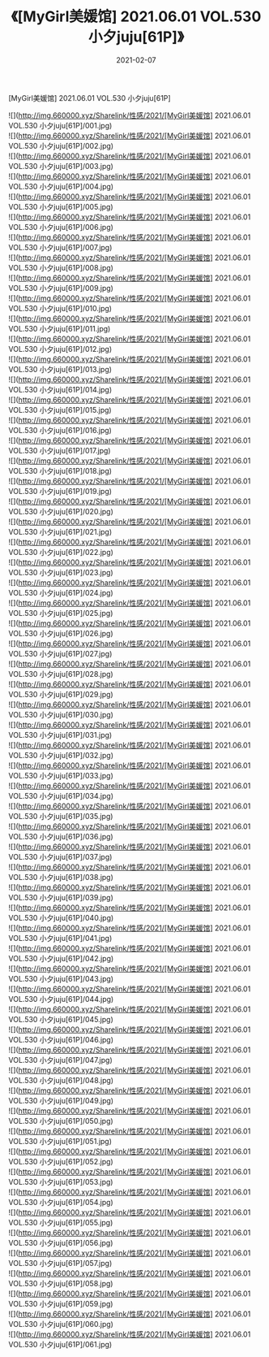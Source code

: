 ﻿---
layout: post
title:  《[MyGirl美媛馆] 2021.06.01 VOL.530 小夕juju[61P]》
date:   2021-02-07
img: http://img.660000.xyz/Sharelink/性感/2021/[MyGirl美媛馆] 2021.06.01 VOL.530 小夕juju[61P]/000.jpg
categories: [美女, 清纯, 唯美]
---

[MyGirl美媛馆] 2021.06.01 VOL.530 小夕juju[61P]

  ![](http://img.660000.xyz/Sharelink/性感/2021/[MyGirl美媛馆] 2021.06.01 VOL.530 小夕juju[61P]/001.jpg) <br> ![](http://img.660000.xyz/Sharelink/性感/2021/[MyGirl美媛馆] 2021.06.01 VOL.530 小夕juju[61P]/002.jpg) <br> ![](http://img.660000.xyz/Sharelink/性感/2021/[MyGirl美媛馆] 2021.06.01 VOL.530 小夕juju[61P]/003.jpg) <br> ![](http://img.660000.xyz/Sharelink/性感/2021/[MyGirl美媛馆] 2021.06.01 VOL.530 小夕juju[61P]/004.jpg) <br> ![](http://img.660000.xyz/Sharelink/性感/2021/[MyGirl美媛馆] 2021.06.01 VOL.530 小夕juju[61P]/005.jpg) <br> ![](http://img.660000.xyz/Sharelink/性感/2021/[MyGirl美媛馆] 2021.06.01 VOL.530 小夕juju[61P]/006.jpg) <br> ![](http://img.660000.xyz/Sharelink/性感/2021/[MyGirl美媛馆] 2021.06.01 VOL.530 小夕juju[61P]/007.jpg) <br> ![](http://img.660000.xyz/Sharelink/性感/2021/[MyGirl美媛馆] 2021.06.01 VOL.530 小夕juju[61P]/008.jpg) <br> ![](http://img.660000.xyz/Sharelink/性感/2021/[MyGirl美媛馆] 2021.06.01 VOL.530 小夕juju[61P]/009.jpg) <br> ![](http://img.660000.xyz/Sharelink/性感/2021/[MyGirl美媛馆] 2021.06.01 VOL.530 小夕juju[61P]/010.jpg) <br> ![](http://img.660000.xyz/Sharelink/性感/2021/[MyGirl美媛馆] 2021.06.01 VOL.530 小夕juju[61P]/011.jpg) <br> ![](http://img.660000.xyz/Sharelink/性感/2021/[MyGirl美媛馆] 2021.06.01 VOL.530 小夕juju[61P]/012.jpg) <br> ![](http://img.660000.xyz/Sharelink/性感/2021/[MyGirl美媛馆] 2021.06.01 VOL.530 小夕juju[61P]/013.jpg) <br> ![](http://img.660000.xyz/Sharelink/性感/2021/[MyGirl美媛馆] 2021.06.01 VOL.530 小夕juju[61P]/014.jpg) <br> ![](http://img.660000.xyz/Sharelink/性感/2021/[MyGirl美媛馆] 2021.06.01 VOL.530 小夕juju[61P]/015.jpg) <br> ![](http://img.660000.xyz/Sharelink/性感/2021/[MyGirl美媛馆] 2021.06.01 VOL.530 小夕juju[61P]/016.jpg) <br> ![](http://img.660000.xyz/Sharelink/性感/2021/[MyGirl美媛馆] 2021.06.01 VOL.530 小夕juju[61P]/017.jpg) <br> ![](http://img.660000.xyz/Sharelink/性感/2021/[MyGirl美媛馆] 2021.06.01 VOL.530 小夕juju[61P]/018.jpg) <br> ![](http://img.660000.xyz/Sharelink/性感/2021/[MyGirl美媛馆] 2021.06.01 VOL.530 小夕juju[61P]/019.jpg) <br> ![](http://img.660000.xyz/Sharelink/性感/2021/[MyGirl美媛馆] 2021.06.01 VOL.530 小夕juju[61P]/020.jpg) <br> ![](http://img.660000.xyz/Sharelink/性感/2021/[MyGirl美媛馆] 2021.06.01 VOL.530 小夕juju[61P]/021.jpg) <br> ![](http://img.660000.xyz/Sharelink/性感/2021/[MyGirl美媛馆] 2021.06.01 VOL.530 小夕juju[61P]/022.jpg) <br> ![](http://img.660000.xyz/Sharelink/性感/2021/[MyGirl美媛馆] 2021.06.01 VOL.530 小夕juju[61P]/023.jpg) <br> ![](http://img.660000.xyz/Sharelink/性感/2021/[MyGirl美媛馆] 2021.06.01 VOL.530 小夕juju[61P]/024.jpg) <br> ![](http://img.660000.xyz/Sharelink/性感/2021/[MyGirl美媛馆] 2021.06.01 VOL.530 小夕juju[61P]/025.jpg) <br> ![](http://img.660000.xyz/Sharelink/性感/2021/[MyGirl美媛馆] 2021.06.01 VOL.530 小夕juju[61P]/026.jpg) <br> ![](http://img.660000.xyz/Sharelink/性感/2021/[MyGirl美媛馆] 2021.06.01 VOL.530 小夕juju[61P]/027.jpg) <br> ![](http://img.660000.xyz/Sharelink/性感/2021/[MyGirl美媛馆] 2021.06.01 VOL.530 小夕juju[61P]/028.jpg) <br> ![](http://img.660000.xyz/Sharelink/性感/2021/[MyGirl美媛馆] 2021.06.01 VOL.530 小夕juju[61P]/029.jpg) <br> ![](http://img.660000.xyz/Sharelink/性感/2021/[MyGirl美媛馆] 2021.06.01 VOL.530 小夕juju[61P]/030.jpg) <br> ![](http://img.660000.xyz/Sharelink/性感/2021/[MyGirl美媛馆] 2021.06.01 VOL.530 小夕juju[61P]/031.jpg) <br> ![](http://img.660000.xyz/Sharelink/性感/2021/[MyGirl美媛馆] 2021.06.01 VOL.530 小夕juju[61P]/032.jpg) <br> ![](http://img.660000.xyz/Sharelink/性感/2021/[MyGirl美媛馆] 2021.06.01 VOL.530 小夕juju[61P]/033.jpg) <br> ![](http://img.660000.xyz/Sharelink/性感/2021/[MyGirl美媛馆] 2021.06.01 VOL.530 小夕juju[61P]/034.jpg) <br> ![](http://img.660000.xyz/Sharelink/性感/2021/[MyGirl美媛馆] 2021.06.01 VOL.530 小夕juju[61P]/035.jpg) <br> ![](http://img.660000.xyz/Sharelink/性感/2021/[MyGirl美媛馆] 2021.06.01 VOL.530 小夕juju[61P]/036.jpg) <br> ![](http://img.660000.xyz/Sharelink/性感/2021/[MyGirl美媛馆] 2021.06.01 VOL.530 小夕juju[61P]/037.jpg) <br> ![](http://img.660000.xyz/Sharelink/性感/2021/[MyGirl美媛馆] 2021.06.01 VOL.530 小夕juju[61P]/038.jpg) <br> ![](http://img.660000.xyz/Sharelink/性感/2021/[MyGirl美媛馆] 2021.06.01 VOL.530 小夕juju[61P]/039.jpg) <br> ![](http://img.660000.xyz/Sharelink/性感/2021/[MyGirl美媛馆] 2021.06.01 VOL.530 小夕juju[61P]/040.jpg) <br> ![](http://img.660000.xyz/Sharelink/性感/2021/[MyGirl美媛馆] 2021.06.01 VOL.530 小夕juju[61P]/041.jpg) <br> ![](http://img.660000.xyz/Sharelink/性感/2021/[MyGirl美媛馆] 2021.06.01 VOL.530 小夕juju[61P]/042.jpg) <br> ![](http://img.660000.xyz/Sharelink/性感/2021/[MyGirl美媛馆] 2021.06.01 VOL.530 小夕juju[61P]/043.jpg) <br> ![](http://img.660000.xyz/Sharelink/性感/2021/[MyGirl美媛馆] 2021.06.01 VOL.530 小夕juju[61P]/044.jpg) <br> ![](http://img.660000.xyz/Sharelink/性感/2021/[MyGirl美媛馆] 2021.06.01 VOL.530 小夕juju[61P]/045.jpg) <br> ![](http://img.660000.xyz/Sharelink/性感/2021/[MyGirl美媛馆] 2021.06.01 VOL.530 小夕juju[61P]/046.jpg) <br> ![](http://img.660000.xyz/Sharelink/性感/2021/[MyGirl美媛馆] 2021.06.01 VOL.530 小夕juju[61P]/047.jpg) <br> ![](http://img.660000.xyz/Sharelink/性感/2021/[MyGirl美媛馆] 2021.06.01 VOL.530 小夕juju[61P]/048.jpg) <br> ![](http://img.660000.xyz/Sharelink/性感/2021/[MyGirl美媛馆] 2021.06.01 VOL.530 小夕juju[61P]/049.jpg) <br> ![](http://img.660000.xyz/Sharelink/性感/2021/[MyGirl美媛馆] 2021.06.01 VOL.530 小夕juju[61P]/050.jpg) <br> ![](http://img.660000.xyz/Sharelink/性感/2021/[MyGirl美媛馆] 2021.06.01 VOL.530 小夕juju[61P]/051.jpg) <br> ![](http://img.660000.xyz/Sharelink/性感/2021/[MyGirl美媛馆] 2021.06.01 VOL.530 小夕juju[61P]/052.jpg) <br> ![](http://img.660000.xyz/Sharelink/性感/2021/[MyGirl美媛馆] 2021.06.01 VOL.530 小夕juju[61P]/053.jpg) <br> ![](http://img.660000.xyz/Sharelink/性感/2021/[MyGirl美媛馆] 2021.06.01 VOL.530 小夕juju[61P]/054.jpg) <br> ![](http://img.660000.xyz/Sharelink/性感/2021/[MyGirl美媛馆] 2021.06.01 VOL.530 小夕juju[61P]/055.jpg) <br> ![](http://img.660000.xyz/Sharelink/性感/2021/[MyGirl美媛馆] 2021.06.01 VOL.530 小夕juju[61P]/056.jpg) <br> ![](http://img.660000.xyz/Sharelink/性感/2021/[MyGirl美媛馆] 2021.06.01 VOL.530 小夕juju[61P]/057.jpg) <br> ![](http://img.660000.xyz/Sharelink/性感/2021/[MyGirl美媛馆] 2021.06.01 VOL.530 小夕juju[61P]/058.jpg) <br> ![](http://img.660000.xyz/Sharelink/性感/2021/[MyGirl美媛馆] 2021.06.01 VOL.530 小夕juju[61P]/059.jpg) <br> ![](http://img.660000.xyz/Sharelink/性感/2021/[MyGirl美媛馆] 2021.06.01 VOL.530 小夕juju[61P]/060.jpg) <br> ![](http://img.660000.xyz/Sharelink/性感/2021/[MyGirl美媛馆] 2021.06.01 VOL.530 小夕juju[61P]/061.jpg) <br>